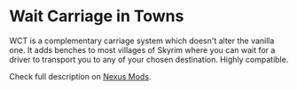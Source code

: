 # Wait Carriage in Towns

WCT is a complementary carriage system which doesn't alter the vanilla one. It adds benches to most villages of Skyrim where you can wait for a driver to transport you to any of your chosen destination. Highly compatible.

Check full description on [Nexus Mods](https://www.nexusmods.com/skyrimspecialedition/mods/35418).
